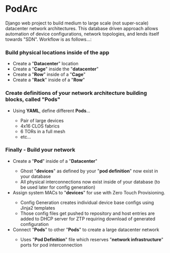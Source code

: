 # PodArc
Django web project to build medium to large scale (not super-scale) datacenter network architectures.  This database driven approach allows automation of device configurations, network topologies, and lends itself towards "SDN".  Workflow is as follows...:
<br/>

<h3>Build physical locations inside of the app</h3>
<div>
<ul>
<li>Create a "<b>Datacenter</b>" location</li>
<li>Create a "<b>Cage</b>" inside the "<b>datacenter</b>"</li>
<li>Create a "<b>Row</b>" inside of a "<b>Cage</b>"</li>
<li>Create a "<b>Rack</b>" inside of a "<b>Row</b>"</li>
</ul>
</div>

<h3>Create definitions of your network architecture building blocks, called "<b>Pods</b>"</h3>
<div>
<ul>
<li>Using <b>YAML</b>, define different <b>Pods</b>...</li>
<ul>
<li>Pair of large devices</li>
<li>4x16 CLOS fabrics</li>
<li>6 TORs in a full mesh</li>
<li>etc...</li>
</ul>
</ul>
</div>

<h3>Finally - Build your network</h3>
<div>
<ul>
	<li>Create a "<b>Pod</b>" inside of a "<b>Datacenter</b>"</li>
	<ul>
		<li>Ghost "<b>devices</b>" as defined by your "<b>pod definition</b>" now exist in your database</li>
		<li>All physical interconnections now exist inside of your database (to be used later for config generation)</li>
	</ul>
	<li>Assign system MACs to "<b>devices</b>" for use with Zero Touch Provisioning.</li>
	<ul>
		<li>Config Generation creates individual device base configs using Jinja2 templates</li>
		<li>Those config files get pushed to repository and host entries are added to DHCP server for ZTP requiring download of generated configuration</li>
	</ul>
	<li>Connect "<b>Pods</b>" to other "<b>Pods</b>" to create a large datacenter network</li>
	<ul>
		<li>Uses "<b>Pod Definition</b>" file which reserves "<b>network infrastructure</b>" ports for pod interconnection</li>
	</ul>
</ul>
</div>
